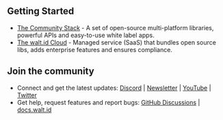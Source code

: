 
## Getting Started

- [The Community Stack](https://github.com/walt-id/waltid-identity) - A set of open-source multi-platform libraries, powerful APIs and easy-to-use white label apps.
- [The walt.id Cloud](https://walt.id/waitlist) - Managed service (SaaS) that bundles open source libs, adds enterprise features and ensures compliance.


## Join the community

* Connect and get the latest updates: <a href="https://discord.gg/AW8AgqJthZ">Discord</a> | <a href="https://walt.id/newsletter">Newsletter</a> | <a href="https://www.youtube.com/channel/UCXfOzrv3PIvmur_CmwwmdLA">YouTube</a> | <a href="https://mobile.twitter.com/walt_id" target="_blank">Twitter</a>
* Get help, request features and report bugs: <a href="https://github.com/walt-id/.github/discussions" target="_blank">GitHub Discussions</a> | <a href="https://docs.walt.id" target="_blank">docs.walt.id</a>

